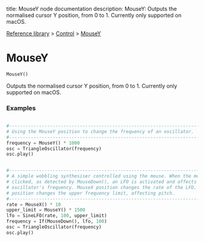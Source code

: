 title: MouseY node documentation
description: MouseY: Outputs the normalised cursor Y position, from 0 to 1. Currently only supported on macOS.

[Reference library](../../index.md) > [Control](../index.md) > [MouseY](index.md)

# MouseY

```python
MouseY()
```

Outputs the normalised cursor Y position, from 0 to 1. Currently only supported on macOS.

### Examples

```python

#-------------------------------------------------------------------------------
# Using the MouseY position to change the frequency of an oscillator.
#-------------------------------------------------------------------------------
frequency = MouseY() * 1000
osc = TriangleOscillator(frequency)
osc.play()

```

```python

#-------------------------------------------------------------------------------
# A simple wobbling synthesiser controlled using the mouse. When the mouse is 
# clicked, as detected by MouseDown(), an LFO is activated and affects the 
# oscillator's frequency. MouseX position changes the rate of the LFO. MouseY 
# position changes the upper frequency limit, affecting pitch.
#-------------------------------------------------------------------------------
rate = MouseX() * 10
upper_limit = MouseY() * 1500
lfo = SineLFO(rate, 100, upper_limit)
frequency = If(MouseDown(), lfo, 100)
osc = TriangleOscillator(frequency)
osc.play()

```

